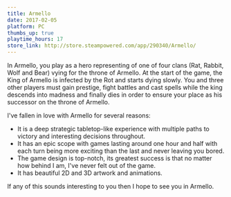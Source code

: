 ```yaml
---
title: Armello 
date: 2017-02-05
platform: PC
thumbs_up: true
playtime_hours: 17
store_link: http://store.steampowered.com/app/290340/Armello/
---
```

In Armello, you play as a hero representing of one of four clans (Rat, Rabbit, Wolf and Bear) vying for the throne of Armello. At the start of the game, the King of Armello is infected by the Rot and starts dying slowly. You and three other players must gain prestige, fight battles and cast spells while the king descends into madness and finally dies in order to ensure your place as his successor on the throne of Armello.

I've fallen in love with Armello for several reasons:

- It is a deep strategic tabletop-like experience with multiple paths to victory and interesting decisions throughout.
- It has an epic scope with games lasting around one hour and half with each turn being more exciting than the last and never leaving you bored.
- The game design is top-notch, its greatest success is that no matter how behind I am, I've never felt out of the game.
- It has beautiful 2D and 3D artwork and animations.

If any of this sounds interesting to you then I hope to see you in Armello.
